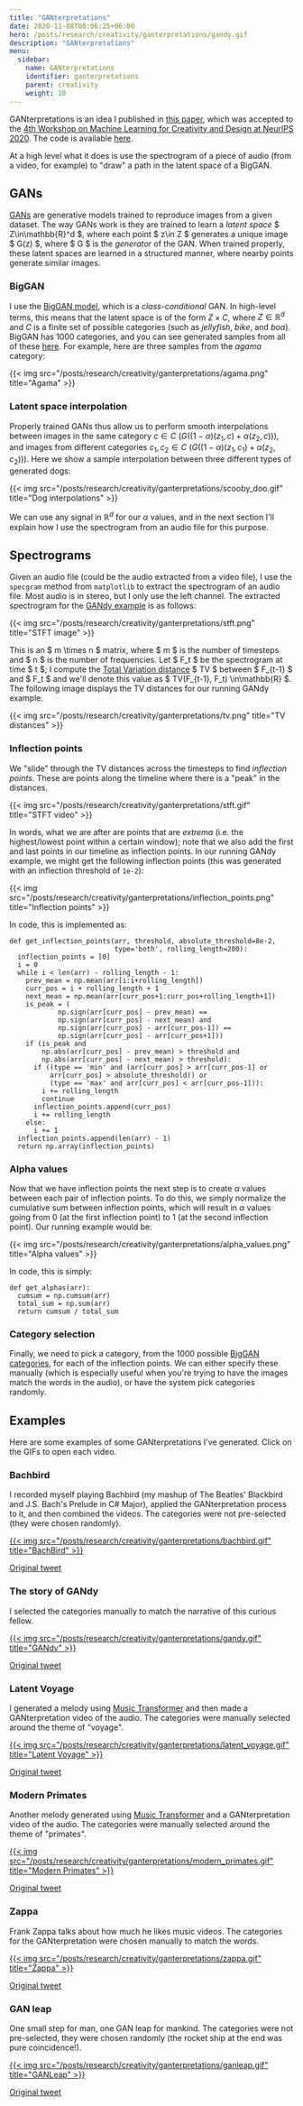 ```yaml
---
title: "GANterpretations"
date: 2020-11-08T08:06:25+06:00
hero: /posts/research/creativity/ganterpretations/gandy.gif
description: "GANterpretations"
menu:
  sidebar:
    name: GANterpretations
    identifier: ganterpretations
    parent: creativity
    weight: 10
---
```


GANterpretations is an idea I published in [this paper](https://github.com/psc-g/ganterpretation/blob/master/ganterpretations.pdf), which was accepted to the [4th Workshop on Machine Learning for Creativity and Design at NeurIPS 2020](https://neurips2020creativity.github.io/). The code is available [here](https://github.com/psc-g/ganterpretation).

At a high level what it does is use the spectrogram of a piece of audio (from a video, for example) to "draw" a path in the latent space of a BigGAN.

## GANs

[GANs](https://en.wikipedia.org/wiki/Generative_adversarial_network) are generative models trained to reproduce images from a given dataset. The way GANs work is they are trained to learn a _latent space_ $ Z\in\mathbb{R}^d $, where each point $ z\in Z $ generates a unique image $ G(z) $, where $ G $ is the _generator_ of the GAN. When trained properly, these latent spaces are learned in a structured manner, where nearby points generate similar images.

### BigGAN

I use the [BigGAN model](https://arxiv.org/abs/1809.11096), which is a _class-conditional_ GAN. In high-level terms, this means that the latent space is of the form $Z\times C$, where $Z\in\mathbb{R}^d$ and $C$ is a finite set of possible categories (such as _jellyfish_, _bike_, and _boa_). BigGAN has 1000 categories, and you can see generated samples from all of these [here](https://psc-g.github.io/ganterpretation/all_samples.html). For example, here are three samples from the _agama_ category:

{{< img src="/posts/research/creativity/ganterpretations/agama.png" title="Agama" >}}

### Latent space interpolation

Properly trained GANs thus allow us to perform smooth interpolations between images in the same category $c\in C$ ($G((1 - \alpha) (z_1, c) + \alpha (z_2, c))$), and images from different categories $c_1,c_2\in C$ ($G((1 - \alpha) (z_1, c_1) + \alpha (z_2, c_2))$). Here we show a sample interpolation between three different types of generated dogs:

{{< img src="/posts/research/creativity/ganterpretations/scooby_doo.gif" title="Dog interpolations" >}}

We can use any signal in $\mathbb{R}^d$ for our $\alpha$ values, and in the next section I'll explain how I use the spectrogram from an audio file for this purpose.


## Spectrograms

Given an audio file (could be the audio extracted from a video file), I use the `specgram` method from `matplotlib` to extract the spectrogram of an audio file. Most audio is in stereo, but I only use the left channel. The extracted spectrogram for the [GANdy example](/posts/research/creativity/ganterpretations/ganterpretations/#the-story-of-gandy) is as follows:

{{< img src="/posts/research/creativity/ganterpretations/stft.png" title="STFT image" >}}

This is an $ m \times n $ matrix, where $ m $ is the number of timesteps and $ n $ is the number of frequencies. Let $ F_t $ be the spectrogram at time $ t $; I compute the [Total Variation distance](https://en.wikipedia.org/wiki/Total_variation_distance_of_probability_measures) $ TV $ between $ F_{t-1} $ and $ F_t $ and we'll denote this value as $ TV(F_{t-1}, F_t) \in\mathbb{R} $.
The following image displays the TV distances for our running GANdy example.

{{< img src="/posts/research/creativity/ganterpretations/tv.png" title="TV distances" >}}

### Inflection points

We "slide" through the TV distances across the timesteps to find _inflection points_. These are points along the timeline where there is a "peak" in the distances.

{{< img src="/posts/research/creativity/ganterpretations/stft.gif" title="STFT video" >}}

In words, what we are after are points that are _extrema_ (i.e. the highest/lowest point within a certain window); note that we also add the first and last points in our timeline as inflection points. In our running GANdy example, we might get the following inflection points (this was generated with an inflection threshold of `1e-2`):

{{< img src="/posts/research/creativity/ganterpretations/inflection_points.png" title="Inflection points" >}}

In code, this is implemented as:

```
def get_inflection_points(arr, threshold, absolute_threshold=8e-2,
                          type='both', rolling_length=200):
  inflection_points = [0]
  i = 0
  while i < len(arr) - rolling_length - 1:
    prev_mean = np.mean(arr[i:i+rolling_length])
    curr_pos = i + rolling_length + 1
    next_mean = np.mean(arr[curr_pos+1:curr_pos+rolling_length+1])
    is_peak = (
            np.sign(arr[curr_pos] - prev_mean) ==
            np.sign(arr[curr_pos] - next_mean) and
            np.sign(arr[curr_pos] - arr[curr_pos-1]) ==
            np.sign(arr[curr_pos] - arr[curr_pos+1])) 
    if (is_peak and
        np.abs(arr[curr_pos] - prev_mean) > threshold and
        np.abs(arr[curr_pos] - next_mean) > threshold):
      if ((type == 'min' and (arr[curr_pos] > arr[curr_pos-1] or
          arr[curr_pos] > absolute_threshold)) or
          (type == 'max' and arr[curr_pos] < arr[curr_pos-1])):
        i += rolling_length
        continue
      inflection_points.append(curr_pos)
      i += rolling_length
    else:
      i += 1
  inflection_points.append(len(arr) - 1)
  return np.array(inflection_points)
```

### Alpha values 

Now that we have inflection points the next step is to create $\alpha$ values between each pair of inflection points. To do this, we simply normalize the cumulative sum between inflection points, which will result in $\alpha$ values going from $0$ (at the first inflection point) to $1$ (at the second inflection point). Our running example would be:

{{< img src="/posts/research/creativity/ganterpretations/alpha_values.png" title="Alpha values" >}}

In code, this is simply:

```
def get_alphas(arr):
  cumsum = np.cumsum(arr)
  total_sum = np.sum(arr)
  return cumsum / total_sum
```

### Category selection

Finally, we need to pick a category, from the 1000 possible [BigGAN categories](https://psc-g.github.io/ganterpretation/all_samples.html), for each of the inflection points. We can either specify these manually (which is especially useful when you're trying to have the images match the words in the audio), or have the system pick categories randomly.


## Examples

Here are some examples of some GANterpretations I've generated. Click on the GIFs to open each video.

### Bachbird
I recorded myself playing Bachbird (my mashup of The Beatles' Blackbird and J.S. Bach's Prelude in C# Major), applied the GANterpretation process to it, and then combined the videos. The categories were not pre-selected (they were chosen randomly).

[{{< img src="/posts/research/creativity/ganterpretations/bachbird.gif" title="BachBird" >}}](https://youtu.be/oQI8zG0WNuI)

[Original tweet](https://twitter.com/pcastr/status/1181767820834721792)

### The story of GANdy
I selected the categories manually to match the narrative of this curious fellow.

[{{< img src="/posts/research/creativity/ganterpretations/gandy.gif" title="GANdy" >}}](https://youtu.be/YelauzLHI6E)

[Original tweet](https://twitter.com/pcastr/status/1213296573804941312)

### Latent Voyage
I generated a melody using [Music Transformer](https://magenta.tensorflow.org/music-transformer) and then made a GANterpretation video of the audio. The categories were manually selected around the theme of "voyage".

[{{< img src="/posts/research/creativity/ganterpretations/latent_voyage.gif" title="Latent Voyage" >}}](https://youtu.be/WH4b5-f6qoI)

[Original tweet](https://twitter.com/pcastr/status/1197373969474736129)

### Modern Primates
Another melody generated using [Music Transformer](https://magenta.tensorflow.org/music-transformer) and a GANterpretation video of the audio. The categories were manually selected around the theme of "primates".

[{{< img src="/posts/research/creativity/ganterpretations/modern_primates.gif" title="Modern Primates" >}}](https://youtu.be/38Vi9XxKrrI)

[Original tweet](https://twitter.com/pcastr/status/1197517036211097601)

### Zappa
Frank Zappa talks about how much he likes music videos. The categories for the GANterpretation were chosen manually to match the words.

[{{< img src="/posts/research/creativity/ganterpretations/zappa.gif" title="Zappa" >}}](https://youtu.be/D15kqdfA4no)

[Original tweet](https://twitter.com/pcastr/status/1182227164843958272)

### GAN leap

One small step for man, one GAN leap for mankind. The categories were not pre-selected, they were chosen randomly (the rocket ship at the end was pure coincidence!).

[{{< img src="/posts/research/creativity/ganterpretations/ganleap.gif" title="GANLeap" >}}](https://youtu.be/9iOR362occs)

[Original tweet](https://twitter.com/pcastr/status/1217833237092950017)
